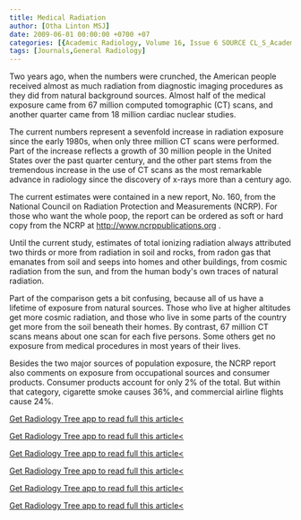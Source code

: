 ```yaml
---
title: Medical Radiation
author: [Otha Linton MSJ]
date: 2009-06-01 00:00:00 +0700 +07
categories: [{Academic Radiology, Volume 16, Issue 6 SOURCE CL_S_AcademicRadiologyVolume16Issue6 1}]
tags: [Journals,General Radiology]
---
```

Two years ago, when the numbers were crunched, the American people received almost as much radiation from diagnostic imaging procedures as they did from natural background sources. Almost half of the medical exposure came from 67 million computed tomographic (CT) scans, and another quarter came from 18 million cardiac nuclear studies.

The current numbers represent a sevenfold increase in radiation exposure since the early 1980s, when only three million CT scans were performed. Part of the increase reflects a growth of 30 million people in the United States over the past quarter century, and the other part stems from the tremendous increase in the use of CT scans as the most remarkable advance in radiology since the discovery of x-rays more than a century ago.

The current estimates were contained in a new report, No. 160, from the National Council on Radiation Protection and Measurements (NCRP). For those who want the whole poop, the report can be ordered as soft or hard copy from the NCRP at  http://www.ncrppublications.org .

Until the current study, estimates of total ionizing radiation always attributed two thirds or more from radiation in soil and rocks, from radon gas that emanates from soil and seeps into homes and other buildings, from cosmic radiation from the sun, and from the human body's own traces of natural radiation.

Part of the comparison gets a bit confusing, because all of us have a lifetime of exposure from natural sources. Those who live at higher altitudes get more cosmic radiation, and those who live in some parts of the country get more from the soil beneath their homes. By contrast, 67 million CT scans means about one scan for each five persons. Some others get no exposure from medical procedures in most years of their lives.

Besides the two major sources of population exposure, the NCRP report also comments on exposure from occupational sources and consumer products. Consumer products account for only 2% of the total. But within that category, cigarette smoke causes 36%, and commercial airline flights cause 24%.

[Get Radiology Tree app to read full this article<](https://clinicalpub.com/app)

[Get Radiology Tree app to read full this article<](https://clinicalpub.com/app)

[Get Radiology Tree app to read full this article<](https://clinicalpub.com/app)

[Get Radiology Tree app to read full this article<](https://clinicalpub.com/app)

[Get Radiology Tree app to read full this article<](https://clinicalpub.com/app)

[Get Radiology Tree app to read full this article<](https://clinicalpub.com/app)